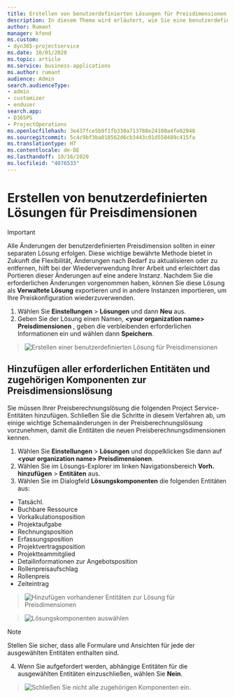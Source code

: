 ```yaml
---
title: Erstellen von benutzerdefinierten Lösungen für Preisdimensionen
description: In diesem Thema wird erläutert, wie Sie eine benutzerdefinierte Lösung erstellen, wenn Sie benutzerdefinierte Preisdimensionen erstellen.
author: Rumant
manager: kfend
ms.custom:
- dyn365-projectservice
ms.date: 10/01/2020
ms.topic: article
ms.service: business-applications
ms.author: rumant
audience: Admin
search.audienceType:
- admin
- customizer
- enduser
search.app:
- D365PS
- ProjectOperations
ms.openlocfilehash: 3e437fce5b9f1fb330a713788e24100a4fe02948
ms.sourcegitcommit: 5c4c9bf3ba018562d6cb3443c01d550489c415fa
ms.translationtype: HT
ms.contentlocale: de-DE
ms.lasthandoff: 10/16/2020
ms.locfileid: "4076533"
---
```

# <a name="create-custom-solutions-for-pricing-dimensions"></a>Erstellen von benutzerdefinierten Lösungen für Preisdimensionen

> [!IMPORTANT]
> Alle Änderungen der benutzerdefinierten Preisdimension sollten in einer separaten Lösung erfolgen. Diese wichtige bewährte Methode bietet in Zukunft die Flexibilität, Änderungen nach Bedarf zu aktualisieren oder zu entfernen, hilft bei der Wiederverwendung Ihrer Arbeit und erleichtert das Portieren dieser Änderungen auf eine andere Instanz. Nachdem Sie die erforderlichen Änderungen vorgenommen haben, können Sie diese Lösung als **Verwaltete Lösung** exportieren und in andere Instanzen importieren, um Ihre Preiskonfiguration wiederzuverwenden.

1. Wählen Sie **Einstellungen** > **Lösungen** und dann **Neu** aus. 
2. Geben Sie der Lösung einen Namen, **\<your organization name> Preisdimensionen** , geben die verbleibenden erforderlichen Informationen ein und wählen dann **Speichern**.

> ![Erstellen einer benutzerdefinierten Lösung für Preisdimensionen](media/Creation-of-custom-pricing-dimension-solution.PNG)
  
## <a name="add-all-required-entities-and-related-components-to-the-pricing-dimension-solution"></a>Hinzufügen aller erforderlichen Entitäten und zugehörigen Komponenten zur Preisdimensionslösung
Sie müssen Ihrer Preisberechnungslösung die folgenden Project Service-Entitäten hinzufügen. Schließen Sie die Schritte in diesem Verfahren ab, um einige wichtige Schemaänderungen in der Preisberechnungslösung vorzunehmen, damit die Entitäten die neuen Preisberechnungsdimensionen kennen.

1. Wählen Sie **Einstellungen** > **Lösungen** und doppelklicken Sie dann auf **\<your organization name> Preisdimensionen**. 
2. Wählen Sie im Lösungs-Explorer im linken Navigationsbereich **Vorh. hinzufügen** > **Entitäten** aus.
3. Wählen Sie im Dialogfeld **Lösungskomponenten** die folgenden Entitäten aus:

- Tatsächl.
- Buchbare Ressource
- Vorkalkulationsposition
- Projektaufgabe
- Rechnungsposition
- Erfassungsposition
- Projektvertragsposition
- Projektteammitglied
- Detailinformationen zur Angebotsposition
- Rollenpreisaufschlag
- Rollenpreis 
- Zeiteintrag 

> ![Hinzufügen vorhandener Entitäten zur Lösung für Preisdimensionen](media/Existing-entities-to-PD-solution.png)

> ![Lösungskomponenten auswählen](media/Dimension-Components.png)

> [!NOTE]
> Stellen Sie sicher, dass alle Formulare und Ansichten für jede der ausgewählten Entitäten enthalten sind.

4. Wenn Sie aufgefordert werden, abhängige Entitäten für die ausgewählten Entitäten einzuschließen, wählen Sie **Nein**.

> ![Schließen Sie nicht alle zugehörigen Komponenten ein.](media/Do-not-include-required.png)


